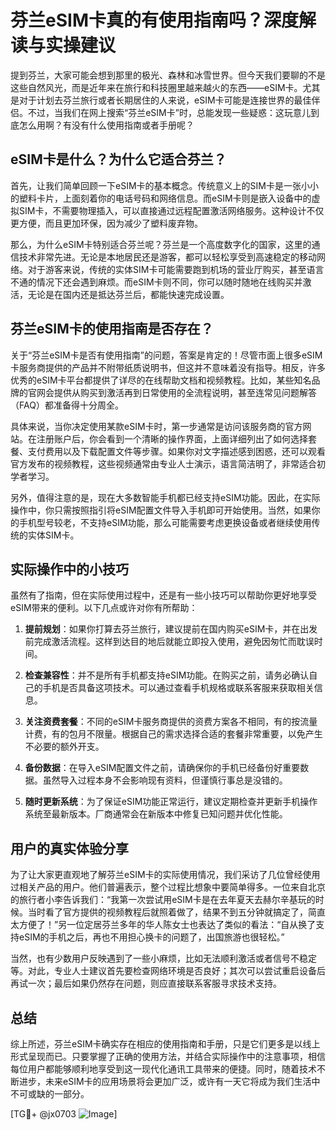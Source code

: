 # 芬兰eSIM卡真的有使用指南吗？深度解读与实操建议

提到芬兰，大家可能会想到那里的极光、森林和冰雪世界。但今天我们要聊的不是这些自然风光，而是近年来在旅行和科技圈里越来越火的东西——eSIM卡。尤其是对于计划去芬兰旅行或者长期居住的人来说，eSIM卡可能是连接世界的最佳伴侣。不过，当我们在网上搜索“芬兰eSIM卡”时，总能发现一些疑惑：这玩意儿到底怎么用啊？有没有什么使用指南或者手册呢？

## eSIM卡是什么？为什么它适合芬兰？

首先，让我们简单回顾一下eSIM卡的基本概念。传统意义上的SIM卡是一张小小的塑料卡片，上面刻着你的电话号码和网络信息。而eSIM卡则是嵌入设备中的虚拟SIM卡，不需要物理插入，可以直接通过远程配置激活网络服务。这种设计不仅更方便，而且更加环保，因为减少了塑料废弃物。

那么，为什么eSIM卡特别适合芬兰呢？芬兰是一个高度数字化的国家，这里的通信技术非常先进。无论是本地居民还是游客，都可以轻松享受到高速稳定的移动网络。对于游客来说，传统的实体SIM卡可能需要跑到机场的营业厅购买，甚至语言不通的情况下还会遇到麻烦。而eSIM卡则不同，你可以随时随地在线购买并激活，无论是在国内还是抵达芬兰后，都能快速完成设置。

## 芬兰eSIM卡的使用指南是否存在？

关于“芬兰eSIM卡是否有使用指南”的问题，答案是肯定的！尽管市面上很多eSIM卡服务商提供的产品并不附带纸质说明书，但这并不意味着没有指导。相反，许多优秀的eSIM卡平台都提供了详尽的在线帮助文档和视频教程。比如，某些知名品牌的官网会提供从购买到激活再到日常使用的全流程说明，甚至连常见问题解答（FAQ）都准备得十分周全。

具体来说，当你决定使用某款eSIM卡时，第一步通常是访问该服务商的官方网站。在注册账户后，你会看到一个清晰的操作界面，上面详细列出了如何选择套餐、支付费用以及下载配置文件等步骤。如果你对文字描述感到困惑，还可以观看官方发布的视频教程，这些视频通常由专业人士演示，语言简洁明了，非常适合初学者学习。

另外，值得注意的是，现在大多数智能手机都已经支持eSIM功能。因此，在实际操作中，你只需按照指引将eSIM配置文件导入手机即可开始使用。当然，如果你的手机型号较老，不支持eSIM功能，那么可能需要考虑更换设备或者继续使用传统的实体SIM卡。

## 实际操作中的小技巧

虽然有了指南，但在实际使用过程中，还是有一些小技巧可以帮助你更好地享受eSIM带来的便利。以下几点或许对你有所帮助：

1. **提前规划**：如果你打算去芬兰旅行，建议提前在国内购买eSIM卡，并在出发前完成激活流程。这样到达目的地后就能立即投入使用，避免因匆忙而耽误时间。
   
2. **检查兼容性**：并不是所有手机都支持eSIM功能。在购买之前，请务必确认自己的手机是否具备这项技术。可以通过查看手机规格或联系客服来获取相关信息。

3. **关注资费套餐**：不同的eSIM卡服务商提供的资费方案各不相同，有的按流量计费，有的包月不限量。根据自己的需求选择合适的套餐非常重要，以免产生不必要的额外开支。

4. **备份数据**：在导入eSIM配置文件之前，请确保你的手机已经备份好重要数据。虽然导入过程本身不会影响现有资料，但谨慎行事总是没错的。

5. **随时更新系统**：为了保证eSIM功能正常运行，建议定期检查并更新手机操作系统至最新版本。厂商通常会在新版本中修复已知问题并优化性能。

## 用户的真实体验分享

为了让大家更直观地了解芬兰eSIM卡的实际使用情况，我们采访了几位曾经使用过相关产品的用户。他们普遍表示，整个过程比想象中要简单得多。一位来自北京的旅行者小李告诉我们：“我第一次尝试用eSIM卡是在去年夏天去赫尔辛基玩的时候。当时看了官方提供的视频教程后就照着做了，结果不到五分钟就搞定了，简直太方便了！”另一位定居芬兰多年的华人陈女士也表达了类似的看法：“自从换了支持eSIM的手机之后，再也不用担心换卡的问题了，出国旅游也很轻松。”

当然，也有少数用户反映遇到了一些小麻烦，比如无法顺利激活或者信号不稳定等。对此，专业人士建议首先要检查网络环境是否良好；其次可以尝试重启设备后再试一次；最后如果仍然存在问题，则应直接联系客服寻求技术支持。

## 总结

综上所述，芬兰eSIM卡确实存在相应的使用指南和手册，只是它们更多是以线上形式呈现而已。只要掌握了正确的使用方法，并结合实际操作中的注意事项，相信每位用户都能够顺利地享受到这一现代化通讯工具带来的便捷。同时，随着技术不断进步，未来eSIM卡的应用场景将会更加广泛，或许有一天它将成为我们生活中不可或缺的一部分。

[TG💪+ @jx0703 ![Image](https://github.com/user-attachments/assets/dbca1d08-cadb-493c-b0ec-ad6f7a83f270)]